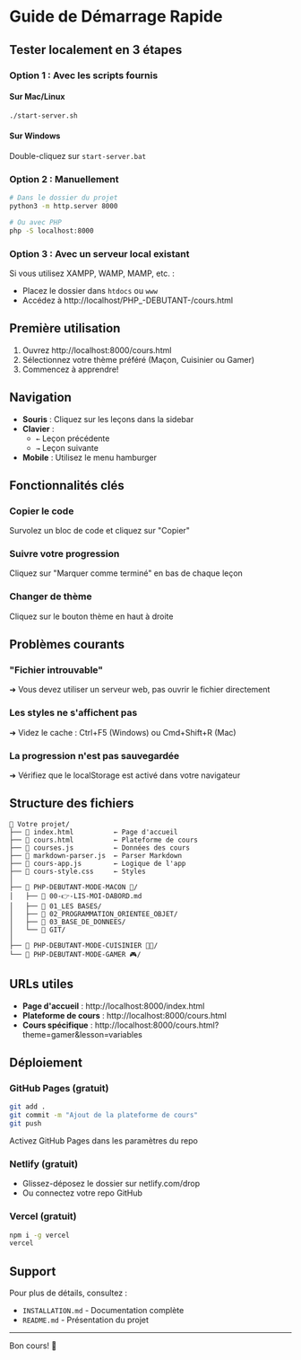# Guide de Démarrage Rapide

## Tester localement en 3 étapes

### Option 1 : Avec les scripts fournis

#### Sur Mac/Linux
```bash
./start-server.sh
```

#### Sur Windows
Double-cliquez sur `start-server.bat`

### Option 2 : Manuellement

```bash
# Dans le dossier du projet
python3 -m http.server 8000

# Ou avec PHP
php -S localhost:8000
```

### Option 3 : Avec un serveur local existant

Si vous utilisez XAMPP, WAMP, MAMP, etc. :
- Placez le dossier dans `htdocs` ou `www`
- Accédez à http://localhost/PHP_-DEBUTANT-/cours.html

## Première utilisation

1. Ouvrez http://localhost:8000/cours.html
2. Sélectionnez votre thème préféré (Maçon, Cuisinier ou Gamer)
3. Commencez à apprendre!

## Navigation

- **Souris** : Cliquez sur les leçons dans la sidebar
- **Clavier** :
  - `←` Leçon précédente
  - `→` Leçon suivante
- **Mobile** : Utilisez le menu hamburger

## Fonctionnalités clés

### Copier le code
Survolez un bloc de code et cliquez sur "Copier"

### Suivre votre progression
Cliquez sur "Marquer comme terminé" en bas de chaque leçon

### Changer de thème
Cliquez sur le bouton thème en haut à droite

## Problèmes courants

### "Fichier introuvable"
➜ Vous devez utiliser un serveur web, pas ouvrir le fichier directement

### Les styles ne s'affichent pas
➜ Videz le cache : Ctrl+F5 (Windows) ou Cmd+Shift+R (Mac)

### La progression n'est pas sauvegardée
➜ Vérifiez que le localStorage est activé dans votre navigateur

## Structure des fichiers

```
📁 Votre projet/
├── 📄 index.html          ← Page d'accueil
├── 📄 cours.html          ← Plateforme de cours
├── 📄 courses.js          ← Données des cours
├── 📄 markdown-parser.js  ← Parser Markdown
├── 📄 cours-app.js        ← Logique de l'app
├── 📄 cours-style.css     ← Styles
│
├── 📁 PHP-DEBUTANT-MODE-MACON 🧱/
│   ├── 📄 00-👉-LIS-MOI-DABORD.md
│   ├── 📁 01_LES BASES/
│   ├── 📁 02_PROGRAMMATION_ORIENTEE_OBJET/
│   ├── 📁 03_BASE_DE_DONNEES/
│   └── 📁 GIT/
│
├── 📁 PHP-DEBUTANT-MODE-CUISINIER 🧑‍🍳/
└── 📁 PHP-DEBUTANT-MODE-GAMER 🎮/
```

## URLs utiles

- **Page d'accueil** : http://localhost:8000/index.html
- **Plateforme de cours** : http://localhost:8000/cours.html
- **Cours spécifique** : http://localhost:8000/cours.html?theme=gamer&lesson=variables

## Déploiement

### GitHub Pages (gratuit)
```bash
git add .
git commit -m "Ajout de la plateforme de cours"
git push
```
Activez GitHub Pages dans les paramètres du repo

### Netlify (gratuit)
- Glissez-déposez le dossier sur netlify.com/drop
- Ou connectez votre repo GitHub

### Vercel (gratuit)
```bash
npm i -g vercel
vercel
```

## Support

Pour plus de détails, consultez :
- `INSTALLATION.md` - Documentation complète
- `README.md` - Présentation du projet

---

Bon cours! 🚀
